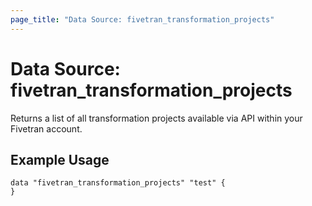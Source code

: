 ```yaml
---
page_title: "Data Source: fivetran_transformation_projects"
---
```


# Data Source: fivetran_transformation_projects

Returns a list of all transformation projects available via API within your Fivetran account.

## Example Usage

```hcl
data "fivetran_transformation_projects" "test" {
}
```

